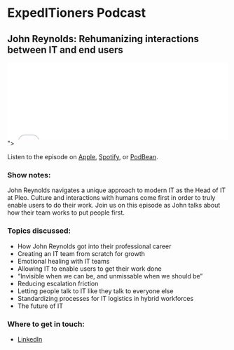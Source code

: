 # ExpedITioners Podcast
## John Reynolds: Rehumanizing interactions between IT and end users

<iframe allow="autoplay *; encrypted-media *; fullscreen *; clipboard-write" frameborder="0" height="175" style="width:100%;max-width:660px;overflow:hidden;background:transparent;" sandbox="allow-forms allow-popups allow-same-origin allow-scripts allow-storage-access-by-user-activation allow-top-navigation-by-user-activation" src="<iframe allow="autoplay *; encrypted-media *; fullscreen *; clipboard-write" frameborder="0" height="175" style="width:100%;max-width:660px;overflow:hidden;border-radius:10px;" sandbox="allow-forms allow-popups allow-same-origin allow-scripts allow-storage-access-by-user-activation allow-top-navigation-by-user-activation" src="https://embed.podcasts.apple.com/us/podcast/john-reynolds-rehumanizing-interactions-between-it/id1641183838?i=1000628749885"></iframe>"></iframe>

Listen to the episode on [Apple](https://podcasts.apple.com/us/podcast/john-reynolds-rehumanizing-interactions-between-it/id1641183838?i=1000628749885), [Spotify](https://open.spotify.com/episode/7AHJinyvizmoHdfVTINu9y?si=sYhKqJXzQhetv8KyNMTxdA), or [PodBean](https://expeditioners.podbean.com/e/john-reynolds-rehumanizing-interactions-between-it-and-end-users/).

### Show notes: 

John Reynolds navigates a unique approach to modern IT as the Head of IT at Pleo. Culture and interactions with humans come first in order to truly enable users to do their work. Join us on this episode as John talks about how their team works to put people first.

### Topics discussed:

- How John Reynolds got into their professional career
- Creating an IT team from scratch for growth
- Emotional healing with IT teams
- Allowing IT to enable users to get their work done
- “Invisible when we can be, and unmissable when we should be”
- Reducing escalation friction
- Letting people talk to IT like they talk to everyone else
- Standardizing processes for IT logistics in hybrid workforces
- The future of IT

### Where to get in touch:

- [LinkedIn](https://www.linkedin.com/in/john-reynolds-74511660/ )

<meta name="category" value="podcasts">
<meta name="authorGitHubUsername" value="zwass">
<meta name="authorFullName" value="Zach Wasserman">
<meta name="publishedOn" value="2023-09-21">
<meta name="articleTitle" value="ExpedITioners podcast with John Reynolds">
<meta name="articleImageUrl" value="../website/assets/images/articles/expeditioners-podcast-ep4-1600x900@2x.jpg">
